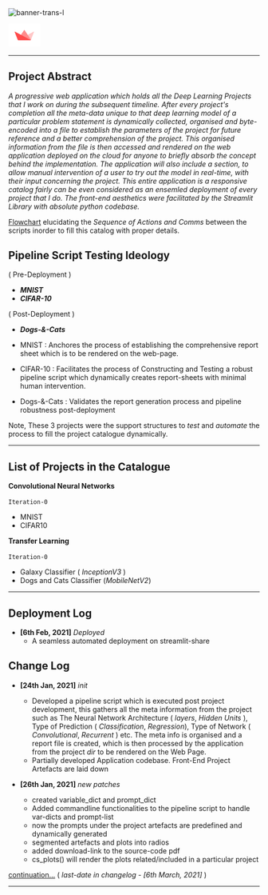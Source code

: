 <img width="1150" alt="banner-trans-l" src="https://user-images.githubusercontent.com/45916202/109449517-ac431200-7a6e-11eb-8e7d-d59c26d475b9.png">


[<img src="./pngs/Streamlit.png" width="64" style="float:right border:5px solid black">](https://share.streamlit.io/r0han99/deep-learning-anatomy/main/app.py)

***


## Project Abstract 

_A progressive web application which holds all the Deep Learning Projects that I work on during the subsequent timeline. After every project's completion all the meta-data unique to that deep learning model of a particular problem statement is dynamically collected, organised and byte-encoded into a file to establish the parameters of the project for future reference and a better comprehension of the project. This organised information from the file is then accessed and rendered on the web application deployed on the cloud for anyone to briefly absorb the concept behind the implementation. The application will also include a section, to allow  manual intervention of a user to try out the model in real-time, with their input concerning the project. This entire application is a responsive catalog fairly can be even considered as an ensemled deployment of every project that I do. The front-end aesthetics were facilitated by the Streamlit Library with absolute python codebase._

[Flowchart](https://github.com/r0han99/Deep-Learning-Anatomy/blob/main/Deep-Learning-Anatomy.png) elucidating the _Sequence of Actions and Comms_ between the scripts inorder to fill this catalog with proper details.

 
## Pipeline Script Testing Ideology


( Pre-Deployment ) 

  - ___MNIST___
  - ___CIFAR-10___

( Post-Deployment )

  - ___Dogs-&-Cats___
  

- MNIST : Anchores the process of establishing the comprehensive report sheet which is to be rendered on the web-page.
- CIFAR-10 : Facilitates the process of Constructing and Testing a robust pipeline script which dynamically creates report-sheets with minimal human intervention.
- Dogs-&-Cats : Validates the report generation process and pipeline robustness post-deployment

Note, These 3 projects were the support structures to _test_ and _automate_ the process to fill the project catalogue dynamically.

***

## List of Projects in the Catalogue

**Convolutional Neural Networks**

  `Iteration-0`
   * MNIST
   * CIFAR10

**Transfer Learning** 

   `Iteration-0`
   * Galaxy Classifier ( _InceptionV3_ )
   * Dogs and Cats Classifier (_MobileNetV2_)

***

## Deployment Log 

- **[6th Feb, 2021]** _Deployed_
  - A seamless automated deployment on streamlit-share
  
  
## Change Log

- **[24th Jan, 2021]**  _init_

  - Developed a pipeline script which is executed post project development, this gathers all the meta information from the project such as The Neural Network     Architecture ( _layers_, _Hidden Units_ ), Type of Prediction ( _Classification_, _Regression_), Type of Network ( _Convolutional_, _Recurrent_ ) etc. The meta info is organised and a report file is created, which is then processed by the application from the project _dir_ to be rendered on the Web Page.
  - Partially developed Application codebase. Front-End Project Artefacts are laid down 
  
  
- **[26th Jan, 2021]** _new patches_ 
  - created variable_dict and prompt_dict
  - Added commandline functionalities to the pipeline script to handle var-dicts and prompt-list
  - now the prompts under the project artefacts are predefined and dynamically generated
  - segmented artefacts and plots into radios
  - added download-link to the source-code pdf
  - cs_plots() will render the plots related/included in a particular project

[continuation...](https://github.com/r0han99/Deep-Learning-Anatomy/blob/main/changelog.md) ( _last-date in changelog - [6th March, 2021]_ )


***

  
